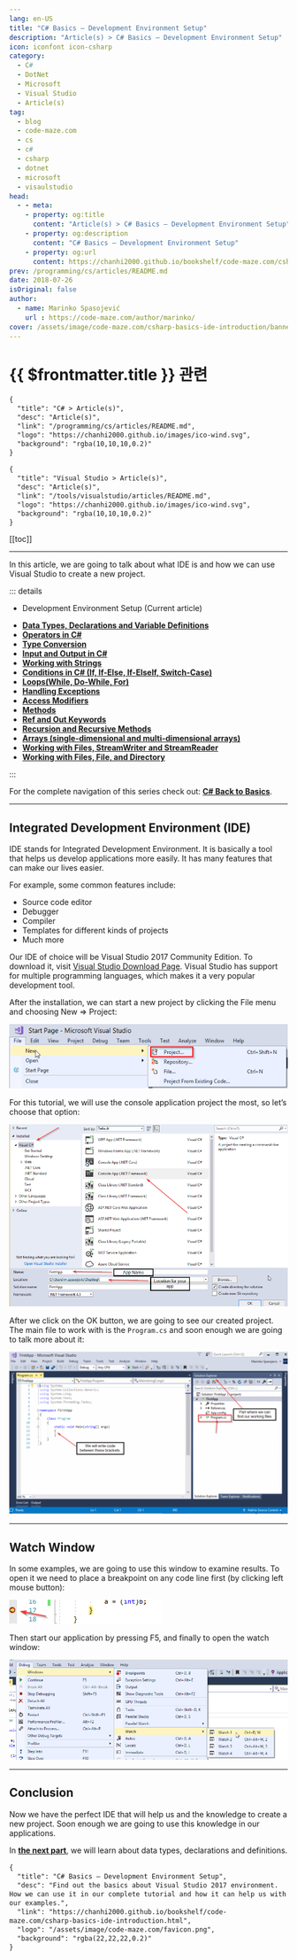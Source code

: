 ```yaml
---
lang: en-US
title: "C# Basics – Development Environment Setup"
description: "Article(s) > C# Basics – Development Environment Setup"
icon: iconfont icon-csharp
category:
  - C#
  - DotNet
  - Microsoft
  - Visual Studio
  - Article(s)
tag:
  - blog
  - code-maze.com
  - cs
  - c#
  - csharp
  - dotnet
  - microsoft
  - visaulstudio
head:
  - - meta:
    - property: og:title
      content: "Article(s) > C# Basics – Development Environment Setup"
    - property: og:description
      content: "C# Basics – Development Environment Setup"
    - property: og:url
      content: https://chanhi2000.github.io/bookshelf/code-maze.com/csharp-basics-ide-introduction.html
prev: /programming/cs/articles/README.md
date: 2018-07-26
isOriginal: false
author:
  - name: Marinko Spasojević
    url : https://code-maze.com/author/marinko/
cover: /assets/image/code-maze.com/csharp-basics-ide-introduction/banner.png
---
```


# {{ $frontmatter.title }} 관련

```component VPCard
{
  "title": "C# > Article(s)",
  "desc": "Article(s)",
  "link": "/programming/cs/articles/README.md",
  "logo": "https://chanhi2000.github.io/images/ico-wind.svg",
  "background": "rgba(10,10,10,0.2)"
}
```

```component VPCard
{
  "title": "Visual Studio > Article(s)",
  "desc": "Article(s)",
  "link": "/tools/visualstudio/articles/README.md",
  "logo": "https://chanhi2000.github.io/images/ico-wind.svg",
  "background": "rgba(10,10,10,0.2)"
}
```

[[toc]]

---

<SiteInfo
  name="C# Basics – Development Environment Setup"
  desc="Find out the basics about Visual Studio 2017 environment. How we can use it in our complete tutorial and how it can help us with our examples."
  url="https://code-maze.com/csharp-basics-ide-introduction/"
  logo="/assets/image/code-maze.com/favicon.png"
  preview="/assets/image/code-maze.com/csharp-basics-ide-introduction/banner.png"/>

In this article, we are going to talk about what IDE is and how we can use Visual Studio to create a new project.

::: details

- Development Environment Setup (Current article)
<!-- - [**Development Environment Setup**](/code-maze.com/csharp-basics-ide-introduction.md) -->
- [**Data Types, Declarations and Variable Definitions**](/code-maze.com/csharp-basics-data-types-variables.md)
- [**Operators in C#**](/code-maze.com/csharp-basics-operators.md)
- [**Type Conversion**](/code-maze.com/csharp-basics-type-conversion.md)
- [**Input and Output in C#**](/code-maze.com/csharp-basics-input-output.md)
- [**Working with Strings**](/code-maze.com/csharp-basics-string-methods.md)
- [**Conditions in C# (If, If-Else, If-ElseIf, Switch-Case)**](/code-maze.com/csharp-basics-conditions.md)
- [**Loops(While, Do-While, For)**](/code-maze.com/csharp-basics-loops.md)
- [**Handling Exceptions**](/code-maze.com/csharp-basics-handling-exceptions.md)
- [**Access Modifiers**](/code-maze.com/csharp-basics-access-modifiers.md)
- [**Methods**](/code-maze.com/csharp-basics-methods.md)
- [**Ref and Out Keywords**](/code-maze.com/cshrap-basics-ref-out-keywords.md)
- [**Recursion and Recursive Methods**](/code-maze.com/csharp-basics-recursion.md)
- [**Arrays (single-dimensional and multi-dimensional arrays)**](/code-maze.com/csharp-basics-arrays.md)
- [**Working with Files, StreamWriter and StreamReader**](/code-maze.com/csharp-basics-streamwriter-streamreader.md)
- [**Working with Files, File, and Directory**](/code-maze.com/csharp-basics-file-directory.md)

:::

For the complete navigation of this series check out: [**C# Back to Basics**](/code-maze.com/csharp-back-to-basics.md).

---

## Integrated Development Environment (IDE)

IDE stands for Integrated Development Environment. It is basically a tool that helps us develop applications more easily. It has many features that can make our lives easier.

For example, some common features include:

- Source code editor
- Debugger
- Compiler
- Templates for different kinds of projects
- Much more

Our IDE of choice will be Visual Studio 2017 Community Edition. To download it, visit [<FontIcon icon="iconfont icon-visualstudio"/>Visual Studio Download Page](https://visualstudio.microsoft.com/downloads/). Visual Studio has support for multiple programming languages, which makes it a very popular development tool.

After the installation, we can start a new project by clicking the File menu and choosing New => Project:

![New Project Page - Visual Studio](/assets/image/code-maze.com/csharp-basics-ide-introduction/01-NewProjectPage-e1639648804467.png)

For this tutorial, we will use the console application project the most, so let’s choose that option:

![Creating Console Project in Visual Studio](/assets/image/code-maze.com/csharp-basics-ide-introduction/02-CreatingConsoleProject-e1639648869904.png)

After we click on the OK button, we are going to see our created project. The main file to work with is the `Program.cs` and soon enough we are going to talk more about it:

![Program file in Visual Studio](/assets/image/code-maze.com/csharp-basics-ide-introduction/03-Program-cs-file-1024x596.png)

---

## Watch Window

In some examples, we are going to use this window to examine results. To open it we need to place a breakpoint on any code line first (by clicking left mouse button):

![Brakepoint in Visual Studio](/assets/image/code-maze.com/csharp-basics-ide-introduction/03.1-Brakepoint.png)

Then start our application by pressing F5, and finally to open the watch window:

![Watch window in Visual Studio](/assets/image/code-maze.com/csharp-basics-ide-introduction/03.2-Watch_window.png)

---

## Conclusion

Now we have the perfect IDE that will help us and the knowledge to create a new project. Soon enough we are going to use this knowledge in our applications.

In [**the next part**](/code-maze.com/csharp-basics-data-types-variables.md), we will learn about data types, declarations and definitions.

<!-- TODO: add ARTICLE CARD -->
```component VPCard
{
  "title": "C# Basics – Development Environment Setup",
  "desc": "Find out the basics about Visual Studio 2017 environment. How we can use it in our complete tutorial and how it can help us with our examples.",
  "link": "https://chanhi2000.github.io/bookshelf/code-maze.com/csharp-basics-ide-introduction.html",
  "logo": "/assets/image/code-maze.com/favicon.png",
  "background": "rgba(22,22,22,0.2)"
}
```
